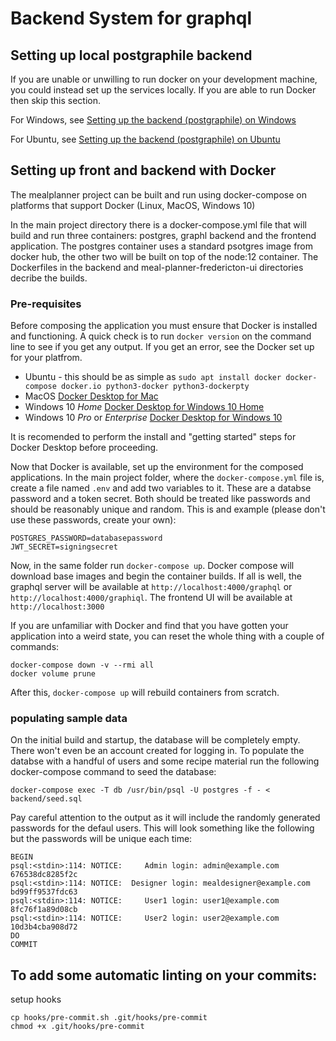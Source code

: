 # Backend System for graphql

## Setting up local postgraphile backend

If you are unable or unwilling to run docker on your development machine, you could instead set up the services locally. If you are able to run Docker then skip this section. 

For Windows, see [Setting up the backend (postgraphile) on Windows](../../wiki/Setting-up-the-backend-(postgraphile)-on-Windows)

For Ubuntu, see [Setting up the backend (postgraphile) on Ubuntu](../../wiki/Setting-up-the-backend-(postgraphile)-on-Ubuntu)

## Setting up front and backend with Docker

The mealplanner project can be built and run using docker-compose on platforms that support Docker (Linux, MacOS, Windows 10)

In the main project directory there is a docker-compose.yml file that will build and run three containers: postgres, graphl backend and the frontend application. The postgres container uses a standard psotgres image from docker hub, the other two will be built on top of the node:12 container. The Dockerfiles in the backend and meal-planner-fredericton-ui directories decribe the builds.

### Pre-requisites

Before composing the application you must ensure that Docker is installed and functioning. A quick check is to run `docker version` on the command line to see if you get any output. If you get an error, see the Docker set up for your platfrom.

 - Ubuntu - this should be as simple as `sudo apt install docker docker-compose docker.io python3-docker python3-dockerpty`
 - MacOS [Docker Desktop for Mac](https://docs.docker.com/docker-for-mac/install/)
 - Windows 10 *Home* [Docker Desktop for Windows 10 Home](https://docs.docker.com/docker-for-windows/install-windows-home/)
 - Windows 10 *Pro* or *Enterprise* [Docker Desktop for Windows 10](https://docs.docker.com/docker-for-windows/install/)

It is recomended to perform the install and "getting started" steps for Docker Desktop before proceeding.

Now that Docker is available, set up the environment for the composed applications.  In the main project folder, where the `docker-compose.yml` file is, create a file named `.env` and add two variables to it. These are a databse password and a token secret. Both should be treated like passwords and should be reasonably unique and random.  This is and example (please don't use these passwords, create your own):

```
POSTGRES_PASSWORD=databasepassword
JWT_SECRET=signingsecret
```
Now, in the same folder run `docker-compose up`. Docker compose will download base images and begin the container builds.  If all is well, the graphql server will be available at `http://localhost:4000/graphql` or `http://localhost:4000/graphiql`. The frontend UI will be available at `http://localhost:3000`

If you are unfamiliar with Docker and find that you have gotten your application into a weird state, you can reset the whole thing with a couple of commands:

```
docker-compose down -v --rmi all
docker volume prune
```
After this, `docker-compose up` will rebuild containers from scratch.

### populating sample data
On the initial build and startup, the database will be completely empty. There won't even be an account created for logging in. To populate the databse with a handful of users and some recipe material run the following docker-compose command to seed the database:

```
docker-compose exec -T db /usr/bin/psql -U postgres -f - < backend/seed.sql
```

Pay careful attention to the output as it will include the randomly generated passwords for the defaul users. This will look something like the following but the passwords will be unique each time:

```
BEGIN
psql:<stdin>:114: NOTICE:     Admin login: admin@example.com        676538dc8285f2c
psql:<stdin>:114: NOTICE:  Designer login: mealdesigner@example.com bd99ff9537fdc63
psql:<stdin>:114: NOTICE:     User1 login: user1@example.com        8fc76f1a89d08cb
psql:<stdin>:114: NOTICE:     User2 login: user2@example.com        10d3b4cba908d72
DO
COMMIT
```

## To add some automatic linting on your commits:

setup hooks

```
cp hooks/pre-commit.sh .git/hooks/pre-commit
chmod +x .git/hooks/pre-commit
```

